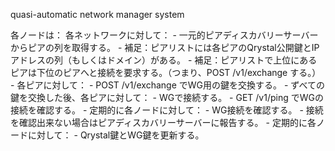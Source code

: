 quasi-automatic network manager system

各ノードは：
各ネットワークに対して：
    - 一元的ピアディスカバリーサーバーからピアの列を取得する。
        - 補足：ピアリストには各ピアのQrystal公開鍵とIPアドレスの列（もしくはドメイン）がある。
        - 補足：ピアリストで上位にあるピアは下位のピアへと接続を要求する。（つまり、POST /v1/exchange する。）
    - 各ピアに対して：
        - POST /v1/exchange でWG用の鍵を交換する。
    - ずべての鍵を交換した後、各ピアに対して：
        - WGで接続する。
        - GET /v1/ping でWGの接続を確認する。
    - 定期的に各ノードに対して：
        - WG接続を確認する。
            - 接続を確認出来ない場合はピアディスカバリーサーバーに報告する。
    - 定期的に各ノードに対して：
        - Qrystal鍵とWG鍵を更新する。
